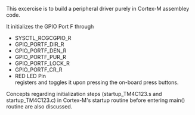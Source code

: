 This excercise is to build a peripheral driver purely in Cortex-M assembley code.

It initializes the GPIO Port F through 
- SYSCTL_RCGCGPIO_R
- GPIO_PORTF_DIR_R
- GPIO_PORTF_DEN_R
- GPIO_PORTF_PUR_R
- GPIO_PORTF_LOCK_R
- GPIO_PORTF_CR_R
- RED LED Pin</br>
registers and toggles it upon pressing the on-board press buttons.

Concepts regarding initialization steps (startup_TM4C123.s and startup_TM4C123.c) in Cortex-M's startup routine before entering main() routine are also discussed.

